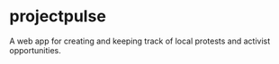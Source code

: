 # projectpulse
A web app for creating and keeping track of local protests and activist opportunities.
